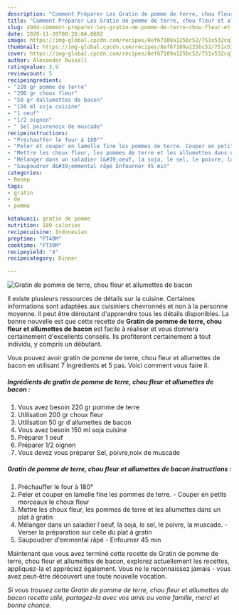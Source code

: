 ```yaml
---
description: "Comment Préparer Les Gratin de pomme de terre, chou fleur et allumettes de bacon"
title: "Comment Préparer Les Gratin de pomme de terre, chou fleur et allumettes de bacon"
slug: 4944-comment-preparer-les-gratin-de-pomme-de-terre-chou-fleur-et-allumettes-de-bacon
date: 2020-11-20T00:28:04.060Z
image: https://img-global.cpcdn.com/recipes/8ef67109a125bc52/751x532cq70/gratin-de-pomme-de-terre-chou-fleur-et-allumettes-de-bacon-photo-principale-de-la-recette.jpg
thumbnail: https://img-global.cpcdn.com/recipes/8ef67109a125bc52/751x532cq70/gratin-de-pomme-de-terre-chou-fleur-et-allumettes-de-bacon-photo-principale-de-la-recette.jpg
cover: https://img-global.cpcdn.com/recipes/8ef67109a125bc52/751x532cq70/gratin-de-pomme-de-terre-chou-fleur-et-allumettes-de-bacon-photo-principale-de-la-recette.jpg
author: Alexander Russell
ratingvalue: 3.9
reviewcount: 5
recipeingredient:
- "220 gr pomme de terre"
- "200 gr choux fleur"
- "50 gr dallumettes de bacon"
- "150 ml soja cuisine"
- "1 oeuf"
- "1/2 oignon"
- " Sel poivrenoix de muscade"
recipeinstructions:
- "Préchauffer le four à 180°"
- "Peler et couper en lamelle fine les pommes de terre. Couper en petits morceaux le choux fleur"
- "Mettre les choux fleur, les pommes de terre et les allumettes dans un plat à gratin"
- "Mélanger dans un saladier l&#39;oeuf, la soja, le sel, le poivre, la muscade. Verser la préparation sur celle du plat à gratin"
- "Saupoudrer d&#39;emmental râpé Enfourner 45 min"
categories:
- Resep
tags:
- gratin
- de
- pomme

katakunci: gratin de pomme 
nutrition: 189 calories
recipecuisine: Indonesian
preptime: "PT40M"
cooktime: "PT39M"
recipeyield: "4"
recipecategory: Dinner

---
```



![Gratin de pomme de terre, chou fleur et allumettes de bacon](https://img-global.cpcdn.com/recipes/8ef67109a125bc52/751x532cq70/gratin-de-pomme-de-terre-chou-fleur-et-allumettes-de-bacon-photo-principale-de-la-recette.jpg)

Il existe plusieurs ressources de détails sur la cuisine. Certaines informations sont adaptées aux cuisiniers chevronnés et non à la personne moyenne. Il peut être déroutant d'apprendre tous les détails disponibles. La bonne nouvelle est que cette recette de <strong> Gratin de pomme de terre, chou fleur et allumettes de bacon </strong> est facile à réaliser et vous donnera certainement d'excellents conseils. Ils profiteront certainement à tout individu, y compris un débutant.

<!--inarticleads1-->

Vous pouvez avoir gratin de pomme de terre, chou fleur et allumettes de bacon en utilisant 7 Ingrédients et 5 pas. Voici comment vous faire il.

##### Ingrédients de gratin de pomme de terre, chou fleur et allumettes de bacon :

1. Vous avez besoin 220 gr pomme de terre
1. Utilisation 200 gr choux fleur
1. Utilisation 50 gr d&#39;allumettes de bacon
1. Vous avez besoin 150 ml soja cuisine
1. Préparer 1 oeuf
1. Préparer 1/2 oignon
1. Vous devez vous préparer  Sel, poivre,noix de muscade




<!--inarticleads2-->

##### Gratin de pomme de terre, chou fleur et allumettes de bacon instructions :

1. Préchauffer le four à 180°
1. Peler et couper en lamelle fine les pommes de terre. - Couper en petits morceaux le choux fleur
1. Mettre les choux fleur, les pommes de terre et les allumettes dans un plat à gratin
1. Mélanger dans un saladier l&#39;oeuf, la soja, le sel, le poivre, la muscade. - Verser la préparation sur celle du plat à gratin
1. Saupoudrer d&#39;emmental râpé - Enfourner 45 min




<!--inarticleads1-->

<p>
Maintenant que vous avez terminé cette recette de Gratin de pomme de terre, chou fleur et allumettes de bacon, explorez actuellement les recettes, appliquez-la et appréciez également. Vous ne le reconnaissez jamais - vous avez peut-être découvert une toute nouvelle vocation.
</p>

<p>
<i>Si vous trouvez cette Gratin de pomme de terre, chou fleur et allumettes de bacon recette utile, partagez-la avec vos amis ou votre famille, merci et bonne chance.</i>
</p>
